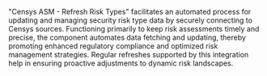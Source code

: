 "Censys ASM - Refresh Risk Types" facilitates an automated process for updating and managing security risk type data by securely connecting to Censys sources. Functioning primarily to keep risk assessments timely and precise, the component automates data fetching and updating, thereby promoting enhanced regulatory compliance and optimized risk management strategies. Regular refreshes supported by this integration help in ensuring proactive adjustments to dynamic risk landscapes.
